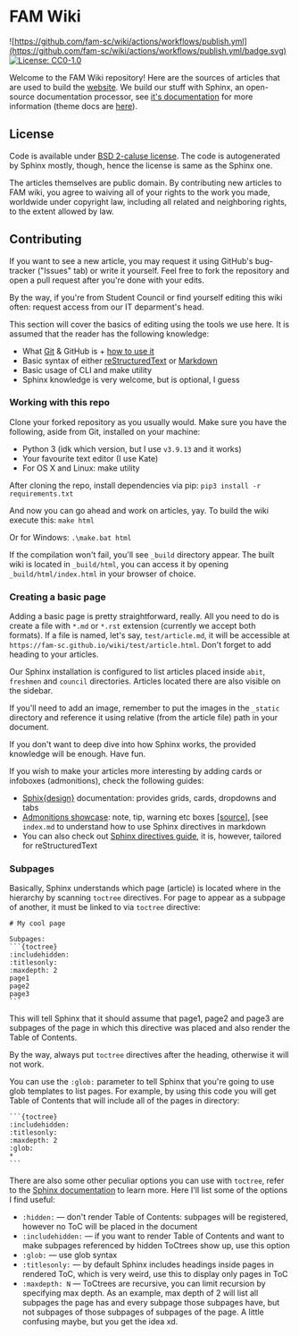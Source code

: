 # FAM Wiki

![https://github.com/fam-sc/wiki/actions/workflows/publish.yml](https://github.com/fam-sc/wiki/actions/workflows/publish.yml/badge.svg)
[![License: CC0-1.0](https://img.shields.io/badge/License-CC0%201.0-lightgrey.svg)](http://creativecommons.org/publicdomain/zero/1.0/)

Welcome to the FAM Wiki repository! Here are the sources of articles that are used to build the [website](https://fam-sc.github.io/wiki/). We build our stuff with Sphinx,
an open-source documentation processor, see [it's documentation](https://www.sphinx-doc.org/en/master/) for more information
(theme docs are [here](https://pydata-sphinx-theme.readthedocs.io/en/stable/user_guide/index.html)).

## License

Code is available under [BSD 2-caluse license](https://opensource.org/licenses/BSD-2-Clause). The code is autogenerated by Sphinx mostly, though, hence the license is same as the Sphinx one.

The articles themselves are public domain. By contributing new articles to FAM wiki, you agree to waiving all of your rights to the work you made, worldwide under copyright law, including all related and neighboring rights, to the extent allowed by law.

## Contributing

If you want to see a new article, you may request it using GitHub's bug-tracker ("Issues" tab) or write it yourself.
Feel free to fork the repository and open a pull request after you're done with your edits.

By the way, if you're from Student Council or find yourself editing this wiki often: request access from our IT deparment's head.

This section will cover the basics of editing using the tools we use here. It is assumed that the reader has the following knowledge:
* What [Git](https://git-scm.com/) & GitHub is + [how to use it](https://supersimpledev.github.io/references/git-github-reference.pdf)
* Basic syntax of either [reStructuredText](https://docutils.sourceforge.io/docs/user/rst/quickstart.html) or [Markdown](https://learnxinyminutes.com/docs/markdown)
* Basic usage of CLI and make utility
* Sphinx knowledge is very welcome, but is optional, I guess

### Working with this repo

Clone your forked repository as you usually would. Make sure you have the following, aside from Git, installed on your machine:
* Python 3 (idk which version, but I use `v3.9.13` and it works)
* Your favourite text editor (I use Kate)
* For OS X and Linux: make utility

After cloning the repo, install dependencies via pip:
`pip3 install -r requirements.txt`

And now you can go ahead and work on articles, yay. To build the wiki execute this:
`make html`

Or for Windows:
`.\make.bat html`

If the compilation won't fail, you'll see `_build` directory appear.
The built wiki is located in `_build/html`, you can access it by opening `_build/html/index.html` in your browser of choice.

### Creating a basic page

Adding a basic page is pretty straightforward, really. All you need to do is create a file with `*.md` or `*.rst` extension (currently we accept both formats).
If a file is named, let's say, `test/article.md`, it will be accessible at `https://fam-sc.github.io/wiki/test/article.html`. Don't forget to add heading to your articles.

Our Sphinx installation is configured to list articles placed inside `abit`, `freshmen` and `council` directories. Articles located there are also visible on the sidebar.

If you'll need to add an image, remember to put the images in the `_static` directory and reference it using relative (from the article file) path in your document.

If you don't want to deep dive into how Sphinx works, the provided knowledge will be enough. Have fun.

If you wish to make your articles more interesting by adding cards or infoboxes (admonitions), check the following guides:
* [Sphix{design}](https://sphinx-design.readthedocs.io/en/pydata-theme/index.html) documentation: provides grids, cards, dropdowns and tabs
* [Admonitions showcase](https://pydata-sphinx-theme.readthedocs.io/en/stable/examples/kitchen-sink/admonitions.html): note, tip, warning etc
  boxes [\[source\]](https://pydata-sphinx-theme.readthedocs.io/en/stable/_sources/examples/kitchen-sink/admonitions.rst), [see `index.md` to understand how to use Sphinx directives in markdown
* You can also check out [Sphinx directives guide](https://www.sphinx-doc.org/en/master/usage/restructuredtext/directives.html), it is, however, tailored for reStructuredText

### Subpages

Basically, Sphinx understands which page (article) is located where in the hierarchy by scanning `toctree` directives.
For page to appear as a subpage of another, it must be linked to via `toctree` directive:
````
# My cool page

Subpages:
```{toctree}
:includehidden:
:titlesonly:
:maxdepth: 2
page1
page2
page3
```
````

This will tell Sphinx that it should assume that page1, page2 and page3 are subpages of the page in which this directive was placed and also render the Table of Contents.

By the way, always put `toctree` directives after the heading, otherwise it will not work.

You can use the `:glob:` parameter to tell Sphinx that you're going to use glob templates to list pages.
For example, by using this code you will get Table of Contents that will include all of the pages in directory:
````
```{toctree}
:includehidden:
:titlesonly:
:maxdepth: 2
:glob:
*
```
````

There are also some other peculiar options you can use with `toctree`,
refer to the [Sphinx documentation](https://www.sphinx-doc.org/en/master/usage/restructuredtext/directives.html#table-of-contents) to learn more.
Here I'll list some of the options I find useful:
* `:hidden:` &mdash; don't render Table of Contents: subpages will be registered, however no ToC will be placed in the document
* `:includehidden:` &mdash; if you want to render Table of Contents and want to make subpages referenced by hidden ToCtrees show up, use this option
* `:glob:` &mdash; use glob syntax
* `:titlesonly:` &mdash; by default Sphinx includes headings inside pages in rendered ToC, which is very weird, use this to display only pages in ToC
* `:maxdepth: N` &mdash; ToCtrees are recursive, you can limit recursion by specifying max depth.
  As an example, max depth of 2 will list all subpages the page has and every subpage those subpages have, but not subpages of those subpages of subpages of the page.
  A little confusing maybe, but you get the idea xd.
